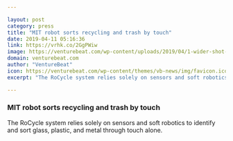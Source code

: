 ```yaml
---

layout: post
category: press
title: "MIT robot sorts recycling and trash by touch"
date: 2019-04-11 05:16:36
link: https://vrhk.co/2GgPWiw
image: https://venturebeat.com/wp-content/uploads/2019/04/1-wider-shot-of-RoCycle-w_conveyer-belt-Baxter-hardware-photo-credit-Jason-Dorfman-MIT-CSAIL.jpg?w=1200&strip=all
domain: venturebeat.com
author: "VentureBeat"
icon: https://venturebeat.com/wp-content/themes/vb-news/img/favicon.ico
excerpt: "The RoCycle system relies solely on sensors and soft robotics to identify and sort glass, plastic, and metal through touch alone."

---
```


### MIT robot sorts recycling and trash by touch

The RoCycle system relies solely on sensors and soft robotics to identify and sort glass, plastic, and metal through touch alone.